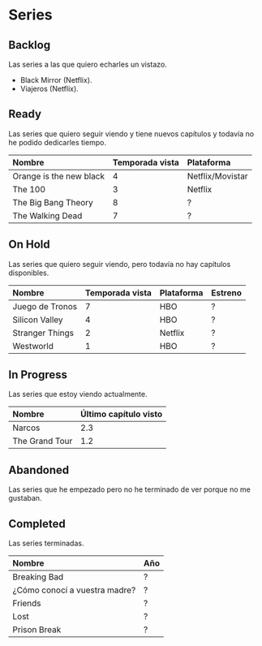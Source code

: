 # Series

## Backlog

Las series a las que quiero echarles un vistazo.

- Black Mirror (Netflix).
- Viajeros (Netflix).

## Ready

Las series que quiero seguir viendo y tiene nuevos capítulos y todavía no he podido dedicarles tiempo.

| Nombre | Temporada vista | Plataforma |
|:--|:--|:--|
| Orange is the new black | 4 | Netflix/Movistar |
| The 100 | 3 | Netflix |
| The Big Bang Theory | 8 | ? |
| The Walking Dead | 7 | ? |

## On Hold

Las series que quiero seguir viendo, pero todavía no hay capítulos disponibles.

| Nombre | Temporada vista | Plataforma | Estreno |
|:--|:--|:--|:--|
| Juego de Tronos | 7 | HBO | ? |
| Silicon Valley | 4 | HBO | ? |
| Stranger Things | 2 | Netflix | ? |
| Westworld | 1 | HBO | ? |

## In Progress

Las series que estoy viendo actualmente.

| Nombre | Último capítulo visto |
|:--|:--|
| Narcos | 2.3 |
| The Grand Tour | 1.2 |

## Abandoned

Las series que he empezado pero no he terminado de ver porque no me gustaban.

## Completed

Las series terminadas.

| Nombre | Año |
|:--|:--|
| Breaking Bad | ? |
| ¿Cómo conocí a vuestra madre? | ? |
| Friends | ? |
| Lost | ? |
| Prison Break | ? |
